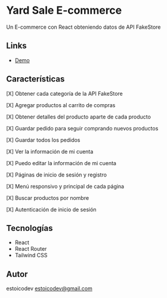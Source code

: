 # Yard Sale E-commerce

Un E-commerce con React obteniendo datos de API FakeStore

## Links

- [Demo](https://yard-sale-ecommerce.netlify.app/)

## Características

[X] Obtener cada categoría de la API FakeStore

[X] Agregar productos al carrito de compras

[X] Obtener detalles del producto aparte de cada producto

[X] Guardar pedido para seguir comprando nuevos productos

[X] Guardar todos los pedidos

[X] Ver la información de mi cuenta

[X] Puedo editar la información de mi cuenta

[X] Páginas de inicio de sesión y registro

[X] Menú responsivo y principal de cada página

[X] Buscar productos por nombre

[X] Autenticación de inicio de sesión

## Tecnologías

- React
- React Router
- Tailwind CSS

## Autor

estoicodev <estoicodev@gmail.com>
